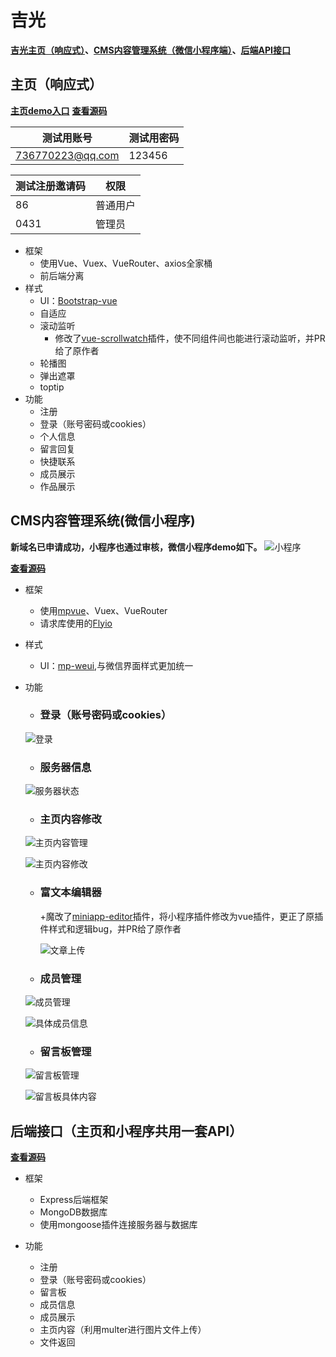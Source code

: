 # 吉光
**[吉光主页（响应式）](#主页响应式)、[CMS内容管理系统（微信小程序端）](#cms内容管理系统微信小程序)、[后端API接口](#后端接口主页和小程序共用一套api)**
## 主页（响应式）

**[主页demo入口](http://123.207.155.80/projects/jiguang/ "主页demo")**
**[查看源码](https://github.com/MagnetLin/jiguang/tree/master/home)**

| 测试用账号  | 测试用密码 |
| ------------- | ------------- |
| 736770223@qq.com  | 123456  |

| 测试注册邀请码  | 权限 |
| ------------- | ------------- |
| 86  | 普通用户  |
| 0431  | 管理员  |

+ 框架
	+ 使用Vue、Vuex、VueRouter、axios全家桶
	+ 前后端分离
+ 样式
    + UI：[Bootstrap-vue](https://github.com/bootstrap-vue/bootstrap-vue/)
    + 自适应
    + 滚动监听
		+ 修改了[vue-scrollwatch](https://github.com/Desdesdesgo/vue-scrollwatch)插件，使不同组件间也能进行滚动监听，并PR给了原作者
	+ 轮播图
	+ 弹出遮罩
	+ toptip
+ 功能
    + 注册
    + 登录（账号密码或cookies）
	+ 个人信息
    + 留言回复
	+ 快捷联系
	+ 成员展示
	+ 作品展示
	
## CMS内容管理系统(微信小程序)
**新域名已申请成功，小程序也通过审核，微信小程序demo如下。**
![小程序](https://raw.githubusercontent.com/MagnetLin/jiguang/master/weappDemoImg/%E9%85%8D%E5%A5%97%E5%B0%8F%E7%A8%8B%E5%BA%8F%E4%BA%8C%E7%BB%B4%E7%A0%81.png "小程序")

**[查看源码](https://github.com/MagnetLin/jiguang/tree/master/weapp)**
+ 框架
	+ 使用[mpvue](https://github.com/Meituan-Dianping/mpvue)、Vuex、VueRouter
	+ 请求库使用的[Flyio](https://github.com/wendux/fly/blob/master/README-CH.md)
+ 样式
    + UI：[mp-weui](https://github.com/youngluo/mp-weui),与微信界面样式更加统一
+ 功能
    + ### 登录（账号密码或cookies）
	
	![登录](https://raw.githubusercontent.com/MagnetLin/jiguang/master/weappDemoImg/%E7%99%BB%E5%BD%95.png "登录")
    + ### 服务器信息
	
	![服务器状态](https://raw.githubusercontent.com/MagnetLin/jiguang/master/weappDemoImg/%E6%9C%8D%E5%8A%A1%E5%99%A8%E7%8A%B6%E6%80%81.png "服务器状态")
	+ ### 主页内容修改
	
	![主页内容管理](https://raw.githubusercontent.com/MagnetLin/jiguang/master/weappDemoImg/%E4%B8%BB%E9%A1%B5%E5%86%85%E5%AE%B9%E7%AE%A1%E7%90%86.png "主页内容管理")
	
	![主页内容修改](https://raw.githubusercontent.com/MagnetLin/jiguang/master/weappDemoImg/%E4%B8%BB%E9%A1%B5%E5%86%85%E5%AE%B9%E4%BF%AE%E6%94%B9.png "主页内容修改")
	
	+ ### 富文本编辑器
		+魔改了[miniapp-editor](https://github.com/xbhub/miniapp-editor)插件，将小程序插件修改为vue插件，更正了原插件样式和逻辑bug，并PR给了原作者
		
		![文章上传](https://raw.githubusercontent.com/MagnetLin/jiguang/master/weappDemoImg/%E6%96%87%E7%AB%A0%E4%B8%8A%E4%BC%A0.png "文章上传")
		
	+ ### 成员管理
	
	![成员管理](https://raw.githubusercontent.com/MagnetLin/jiguang/master/weappDemoImg/%E6%88%90%E5%91%98%E7%AE%A1%E7%90%86.png "成员管理")
	
	![具体成员信息](https://raw.githubusercontent.com/MagnetLin/jiguang/master/weappDemoImg/%E5%85%B7%E4%BD%93%E6%88%90%E5%91%98%E4%BF%A1%E6%81%AF.png "具体成员信息")
	
	+ ### 留言板管理
	
	![留言板管理](https://raw.githubusercontent.com/MagnetLin/jiguang/master/weappDemoImg/%E7%95%99%E8%A8%80%E6%9D%BF%E7%AE%A1%E7%90%86.png "留言板管理")
	
	![留言板具体内容](https://raw.githubusercontent.com/MagnetLin/jiguang/master/weappDemoImg/%E7%95%99%E8%A8%80%E6%9D%BF%E5%85%B7%E4%BD%93%E5%86%85%E5%AE%B9.png "留言板具体内容")
	
## 后端接口（主页和小程序共用一套API）
**[查看源码](https://github.com/MagnetLin/jiguang/tree/master/server)**
+ 框架
	+ Express后端框架
	+ MongoDB数据库
	+ 使用mongoose插件连接服务器与数据库
	
+ 功能
    + 注册
    + 登录（账号密码或cookies）
    + 留言板
	+ 成员信息
	+ 成员展示
	+ 主页内容（利用multer进行图片文件上传）
	+ 文件返回
	
